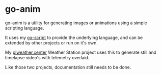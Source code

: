 # go-anim

go-anim is a utility for generating images or animations using a simple scripting language.

It uses my [go-script](https://github.com/peter-mount/go-script) to provide the underlying language,
and can be extended by other projects or run on it's own.

My [piweather.center](https://github.com/peter-mount/piweather.center) Weather Station project
uses this to generate still and timelapse video's with telemetry overlaid.

Like those two projects, documentation still needs to be done.
